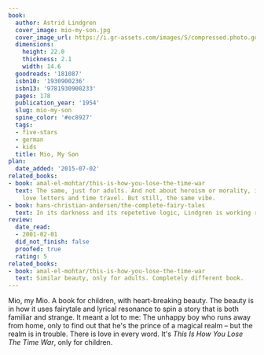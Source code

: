 ```yaml
---
book:
  author: Astrid Lindgren
  cover_image: mio-my-son.jpg
  cover_image_url: https://i.gr-assets.com/images/S/compressed.photo.goodreads.com/books/1388962567l/181087.jpg
  dimensions:
    height: 22.0
    thickness: 2.1
    width: 14.6
  goodreads: '181087'
  isbn10: '1930900236'
  isbn13: '9781930900233'
  pages: 178
  publication_year: '1954'
  slug: mio-my-son
  spine_color: '#ec8927'
  tags:
  - five-stars
  - german
  - kids
  title: Mio, My Son
plan:
  date_added: '2015-07-02'
related_books:
- book: amal-el-mohtar/this-is-how-you-lose-the-time-war
  text: The same, just for adults. And not about heroism or morality, instead contains
    love letters and time travel. But still, the same vibe.
- book: hans-christian-andersen/the-complete-fairy-tales
  text: In its darkness and its repetetive logic, Lindgren is working really close to Andersen's tales.
review:
  date_read:
  - 2001-02-01
  did_not_finish: false
  proofed: true
  rating: 5
related_books:
- book: amal-el-mohtar/this-is-how-you-lose-the-time-war
  text: Similar beauty, only for adults. Completely different book.
---
```


Mio, my Mio. A book for children, with heart-breaking beauty. The beauty is in how it uses fairytale and lyrical
resonance to spin a story that is both familiar and strange. It meant a lot to me: The unhappy boy who runs away from
home, only to find out that he's the prince of a magical realm – but the realm is in trouble. There is love in every
word. It's *This Is How You Lose The Time War*, only for children.
